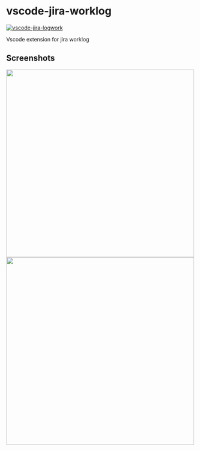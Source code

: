 # vscode-jira-worklog

[![vscode-jira-logwork](https://vsmarketplacebadge.apphb.com/version/AlexeyDuryagin.vscode-jira-logwork.svg)](https://marketplace.visualstudio.com/items?itemName=AlexeyDuryagin.vscode-jira-logwork)

Vscode extension for jira worklog

## Screenshots

<img src="https://github.com/aduryagin/jira-vscode-worklog/blob/master/screenshots/start.png?raw=true" width="500"/>
<img src="https://github.com/aduryagin/jira-vscode-worklog/blob/master/screenshots/pause.png?raw=true" width="500"/>